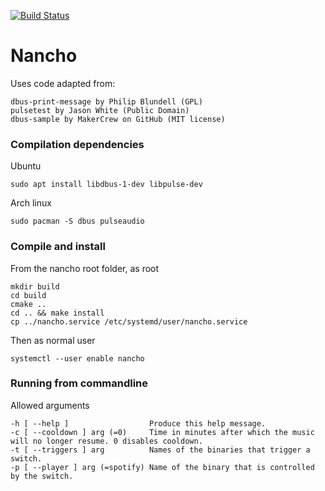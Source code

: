 [![Build Status](https://travis-ci.org/Dmry/Nancho.svg?branch=master)](https://travis-ci.org/Dmry/Nancho)

# Nancho

Uses code adapted from:

    dbus-print-message by Philip Blundell (GPL)
    pulsetest by Jason White (Public Domain)
    dbus-sample by MakerCrew on GitHub (MIT license)

### Compilation dependencies

Ubuntu

    sudo apt install libdbus-1-dev libpulse-dev

Arch linux

    sudo pacman -S dbus pulseaudio

### Compile and install

From the nancho root folder, as root

    mkdir build
    cd build
    cmake ..
    cd .. && make install
    cp ../nancho.service /etc/systemd/user/nancho.service

Then as normal user

    systemctl --user enable nancho

### Running from commandline

Allowed arguments
```
-h [ --help ]                  Produce this help message.  
-c [ --cooldown ] arg (=0)     Time in minutes after which the music will no longer resume. 0 disables cooldown.  
-t [ --triggers ] arg          Names of the binaries that trigger a switch.  
-p [ --player ] arg (=spotify) Name of the binary that is controlled by the switch.
```

